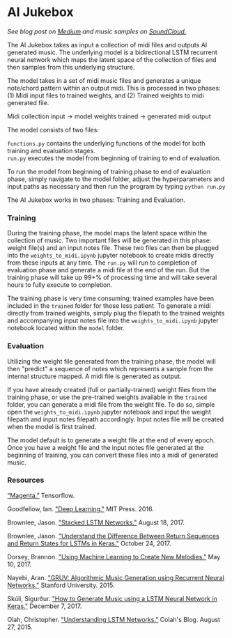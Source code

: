# AI Jukebox

_See blog post on [Medium](https://medium.com/@cipher813) and music samples on [SoundCloud.](https://soundcloud.com/cipher813)_

The AI Jukebox takes as input a collection of midi files and outputs AI generated music.  The underlying model is a bidirectional LSTM recurrent neural network which maps the latent space of the collection of files and then samples from this underlying structure.  

The model takes in a set of midi music files and generates a unique note/chord pattern within an output midi.  This is processed in two phases: (1) Midi input files to trained weights, and (2) Trained weights to midi generated file.  

Midi collection input -> model weights trained -> generated midi output

The model consists of two files:

`functions.py` contains the underlying functions of the model for both training and evaluation stages.  
`run.py` executes the model from beginning of training to end of evaluation.  

To run the model from beginning of training phase to end of evaluation phase, simply navigate to the model folder, adjust the hyperparameters and input paths as necessary and then run the program by typing `python run.py`

The AI Jukebox works in two phases: Training and Evaluation.  

### Training

During the training phase, the model maps the latent space within the collection of music.  Two important files will be generated in this phase: weight file(s) and an input notes file.  These two files can then be plugged into the `weights_to_midi.ipynb` jupyter notebook to create midis directly from these inputs at any time.  The `run.py` will run to completion of evaluation phase and generate a midi file at the end of the run.  But the training phase will take up 99+% of processing time and will take several hours to fully execute to completion.    

The training phase is very time consuming; trained examples have been included in the `trained` folder for those less patient.  To generate a midi directly from trained weights, simply plug the filepath to the trained weights and accompanying input notes file into the `weights_to_midi.ipynb` jupyter notebook located within the `model` folder.  

### Evaluation

Utilizing the weight file generated from the training phase, the model will then "predict" a sequence of notes which represents a sample from the internal structure mapped.  A midi file is generated as output.  

If you have already created (full or partially-trained) weight files from the training phase, or use the pre-trained weights available in the `trained` folder, you can generate a midi file from the weight file.  To do so, simple open the `weights_to_midi.ipynb` jupyter notebook and input the weight filepath and input notes filepath accordingly.  Input notes file will be created when the model is first trained.  

The model default is to generate a weight file at the end of every epoch.  Once you have a weight file and the input notes file generated at the beginning of training, you can convert these files into a midi of generated music.  



### Resources

[“Magenta.”](https://magenta.tensorflow.org/) Tensorflow.

Goodfellow, Ian. ["Deep Learning."](http://www.deeplearningbook.org/) MIT Press. 2016.

Brownlee, Jason. ["Stacked LSTM Networks."](https://machinelearningmastery.com/stacked-long-short-term-memory-networks/) August 18, 2017.

Brownlee, Jason. ["Understand the Difference Between Return Sequences and Return States for LSTMs in Keras."](https://machinelearningmastery.com/return-sequences-and-return-states-for-lstms-in-keras/) October 24, 2017.   

Dorsey, Brannon.  ["Using Machine Learning to Create New Melodies."](https://brangerbriz.com/blog/using-machine-learning-to-create-new-melodies/) May 10, 2017.

Nayebi, Aran. ["GRUV: Algorithmic Music Generation using Recurrent Neural Networks."](https://www.arxiv.org) Stanford University. 2015.  

Skúli, Sigurður.  ["How to Generate Music using a LSTM Neural Network in Keras."](https://towardsdatascience.com/how-to-generate-music-using-a-lstm-neural-network-in-keras-68786834d4c5) December 7, 2017.

Olah, Christopher. ["Understanding LSTM Networks."](https://colah.github.io/posts/2015-08-Understanding-LSTMs/) Colah's Blog. August 27, 2015.
